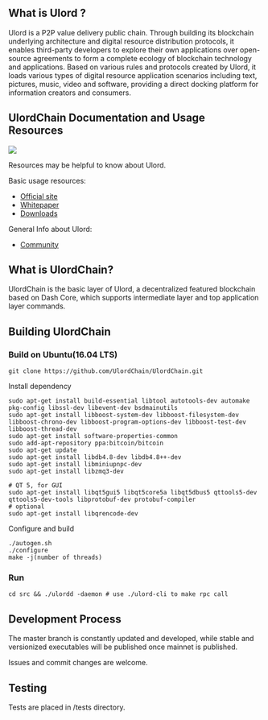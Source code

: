 What is Ulord ?
-------------

Ulord is a P2P value delivery public chain. Through building its blockchain underlying architecture and digital resource distribution protocols, it enables third-party developers to explore their own applications over open-source agreements to form a complete ecology of blockchain technology and applications. Based on various rules and protocols created by Ulord, it loads various types of digital resource application scenarios including text, pictures, music, video and software, providing a direct docking platform for information creators and consumers.

UlordChain Documentation and Usage Resources
---------------

![](http://ulord.one/images/ulordCnter.png)

Resources may be helpful to know about Ulord.

Basic usage resources:

* [Official site](http://ulord.one/)
* [Whitepaper](http://ulord.one/whitepaper/web/viewer.html?lang=zh)
* [Downloads](http://ulord.one/download.html)

General Info about Ulord:

* [Community](https://www.jianshu.com/c/a63d65402fd7)

What is UlordChain?
------------------

UlordChain is the basic layer of Ulord, a decentralized featured blockchain based on Dash Core, which supports 
intermediate layer and top application layer commands.

Building UlordChain
-------------------

### Build on Ubuntu(16.04 LTS)

    git clone https://github.com/UlordChain/UlordChain.git

Install dependency

    sudo apt-get install build-essential libtool autotools-dev automake pkg-config libssl-dev libevent-dev bsdmainutils
    sudo apt-get install libboost-system-dev libboost-filesystem-dev libboost-chrono-dev libboost-program-options-dev libboost-test-dev libboost-thread-dev
    sudo apt-get install software-properties-common
    sudo add-apt-repository ppa:bitcoin/bitcoin
    sudo apt-get update
    sudo apt-get install libdb4.8-dev libdb4.8++-dev
    sudo apt-get install libminiupnpc-dev
    sudo apt-get install libzmq3-dev

    # QT 5, for GUI
    sudo apt-get install libqt5gui5 libqt5core5a libqt5dbus5 qttools5-dev qttools5-dev-tools libprotobuf-dev protobuf-compiler    
    # optional
    sudo apt-get install libqrencode-dev

Configure and build

    ./autogen.sh
    ./configure
    make -j(number of threads)

### Run

    cd src && ./ulordd -daemon # use ./ulord-cli to make rpc call

Development Process
-------------------

The master branch is constantly updated and developed, while stable
and versionized executables will be published once mainnet is published.

Issues and commit changes are welcome.

Testing
-------

Tests are placed in /tests directory.

